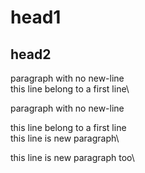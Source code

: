 # head1
## head2
paragraph with no new-line\
this line belong to a first line\

paragraph with no new-line

this line belong to a first line\
this line is new paragraph\

this line is new paragraph too\



